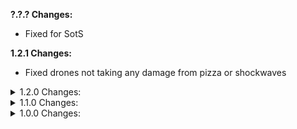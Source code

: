 **?.?.? Changes:**

* Fixed for SotS

**1.2.1 Changes:**

* Fixed drones not taking any damage from pizza or shockwaves

<details>
  <summary>1.2.0 Changes:</summary>

* Fixed Kjaro's band not dealing any damage (and probably some other edge cases)

</details>

<details>
  <summary>1.1.0 Changes:</summary>

* Added the lag fix to Mithrix shockwaves

</details>

<details>
  <summary>1.0.0 Changes:</summary>

* First release
</details>